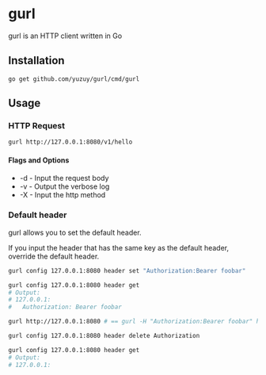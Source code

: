 # gurl

gurl is an HTTP client written in Go

## Installation

```
go get github.com/yuzuy/gurl/cmd/gurl
```

## Usage

### HTTP Request

```bash
gurl http://127.0.0.1:8080/v1/hello
```

#### Flags and Options

- -d - Input the request body
- -v - Output the verbose log
- -X - Input the http method

### Default header

gurl allows you to set the default header.

If you input the header that has the same key as the default header, override the default header.

```bash
gurl config 127.0.0.1:8080 header set "Authorization:Bearer foobar"

gurl config 127.0.0.1:8080 header get
# Output:
# 127.0.0.1:
#   Authorization: Bearer foobar

gurl http://127.0.0.1:8080 # == gurl -H "Authorization:Bearer foobar" http://127.0.0.1:8080

gurl config 127.0.0.1:8080 header delete Authorization

gurl config 127.0.0.1:8080 header get
# Output:
# 127.0.0.1:
```
